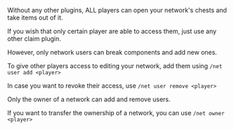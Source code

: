 Without any other plugins, ALL players can open your network's chests and take items out of it.

If you wish that only certain player are able to access them, just use any other claim plugin.

However, only network users can break components and add new ones.

To give other players access to editing your network, add them using `/net user add <player>`

In case you want to revoke their access, use `/net user remove <player>`

Only the owner of a network can add and remove users.

If you want to transfer the ownership of a network, you can use `/net owner <player>`